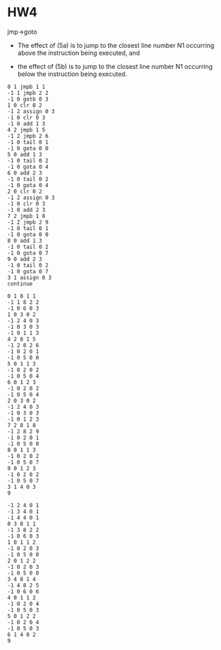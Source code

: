 # HW4



jmp->goto

- The effect of (5a) is to jump to the closest line number
  N1 occurring above the instruction being executed, and

- the effect of (5b) is to jump to the closest line number
  N1 occurring below the instruction being executed.





```
0 1 jmpb 1 1
-1 1 jmpb 2 2
-1 0 gotb 0 3
1 0 clr 0 2
-1 2 assign 0 3
-1 0 clr 0 3
-1 0 add 1 3
4 2 jmpb 1 5
-1 2 jmpb 2 6
-1 0 tail 0 1
-1 0 gota 0 0
5 0 add 1 3
-1 0 tail 0 2
-1 0 gota 0 4
6 0 add 2 3
-1 0 tail 0 2
-1 0 gota 0 4
2 0 clr 0 2
-1 2 assign 0 3
-1 0 clr 0 3
-1 0 add 2 3
7 2 jmpb 1 8
-1 2 jmpb 2 9
-1 0 tail 0 1
-1 0 gota 0 0
8 0 add 1 3
-1 0 tail 0 2
-1 0 gota 0 7
9 0 add 2 3
-1 0 tail 0 2
-1 0 gota 0 7
3 1 assign 0 3
continue
```



```
0 1 8 1 1
-1 1 8 2 2
-1 0 6 0 3
1 0 3 0 2
-1 2 4 0 3
-1 0 3 0 3
-1 0 1 1 3
4 2 8 1 5
-1 2 8 2 6
-1 0 2 0 1
-1 0 5 0 0
5 0 1 1 3
-1 0 2 0 2
-1 0 5 0 4
6 0 1 2 3
-1 0 2 0 2
-1 0 5 0 4
2 0 3 0 2
-1 2 4 0 3
-1 0 3 0 3
-1 0 1 2 3
7 2 8 1 8
-1 2 8 2 9
-1 0 2 0 1
-1 0 5 0 0
8 0 1 1 3
-1 0 2 0 2
-1 0 5 0 7
9 0 1 2 3
-1 0 2 0 2
-1 0 5 0 7
3 1 4 0 3
9

-1 2 4 0 1
-1 3 4 0 1
-1 4 4 0 1
0 3 8 1 1
-1 3 8 2 2
-1 0 6 0 3
1 0 1 1 2
-1 0 2 0 3
-1 0 5 0 0
2 0 1 2 2
-1 0 2 0 3
-1 0 5 0 0
3 4 8 1 4
-1 4 8 2 5
-1 0 6 0 6
4 0 1 1 2
-1 0 2 0 4
-1 0 5 0 3
5 0 1 2 2
-1 0 2 0 4
-1 0 5 0 3
6 1 4 0 2
9
```

